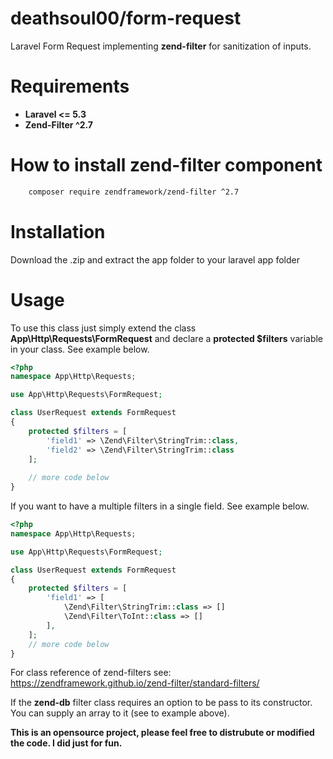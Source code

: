 # deathsoul00/form-request
Laravel Form Request implementing **zend-filter** for sanitization of inputs.

# Requirements
 - **Laravel <= 5.3**
 - **Zend-Filter ^2.7**

# How to install zend-filter component
```bash
    composer require zendframework/zend-filter ^2.7
```

# Installation
Download the .zip and extract the app folder to your laravel app folder

# Usage

To use this class just simply extend the class **App\Http\Requests\FormRequest** and declare a **protected $filters** variable in your class. See example below.

```php
<?php
namespace App\Http\Requests;

use App\Http\Requests\FormRequest;

class UserRequest extends FormRequest
{
    protected $filters = [
        'field1' => \Zend\Filter\StringTrim::class,
        'field2' => \Zend\Filter\StringTrim::class
    ];
    
    // more code below
}
```

If you want to have a multiple filters in a single field. See example below.

```php
<?php
namespace App\Http\Requests;

use App\Http\Requests\FormRequest;

class UserRequest extends FormRequest
{
    protected $filters = [
        'field1' => [
            \Zend\Filter\StringTrim::class => []
            \Zend\Filter\ToInt::class => []
        ],
    ];
    // more code below
}
```

For class reference of zend-filters see: https://zendframework.github.io/zend-filter/standard-filters/

If the **zend-db** filter class requires an option to be pass to its constructor. You can supply an array to it (see to example above).

**This is an opensource project, please feel free to distrubute or modified the code. I did just for fun.**
